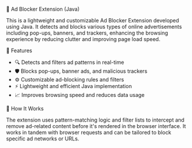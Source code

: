  🚫 Ad Blocker Extension (Java)

This is a lightweight and customizable Ad Blocker Extension developed using Java. 
It detects and blocks various types of online advertisements including pop-ups, banners, 
and trackers, enhancing the browsing experience by reducing clutter and improving page load speed.

🌟 Features

- 🔍 Detects and filters ad patterns in real-time
- 🛡️ Blocks pop-ups, banner ads, and malicious trackers
- ⚙️ Customizable ad-blocking rules and filters
- ⚡ Lightweight and efficient Java implementation
- 📈 Improves browsing speed and reduces data usage

 🧠 How It Works
 
The extension uses pattern-matching logic and filter lists to intercept
and remove ad-related content before it's rendered in the browser interface. 
It works in tandem with browser requests and can be tailored to block specific ad networks or URLs.

